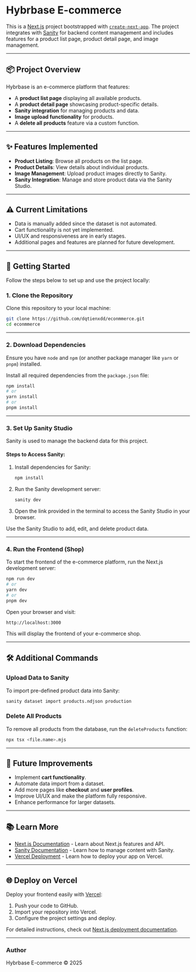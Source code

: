 
# Hybrbase E-commerce

This is a [Next.js](https://nextjs.org) project bootstrapped with [`create-next-app`](https://nextjs.org/docs/app/api-reference/cli/create-next-app). 
The project integrates with [Sanity](https://www.sanity.io/) for backend content management and includes features for a product list page, 
product detail page, and image management.

---

## 📦 Project Overview

Hybrbase is an e-commerce platform that features:
- A **product list page** displaying all available products.
- A **product detail page** showcasing product-specific details.
- **Sanity integration** for managing products and data.
- **Image upload functionality** for products.
- A **delete all products** feature via a custom function.

---

## ✨ Features Implemented

- **Product Listing**: Browse all products on the list page.
- **Product Details**: View details about individual products.
- **Image Management**: Upload product images directly to Sanity.
- **Sanity Integration**: Manage and store product data via the Sanity Studio.

---

## ⚠️ Current Limitations

- Data is manually added since the dataset is not automated.
- Cart functionality is not yet implemented.
- UI/UX and responsiveness are in early stages.
- Additional pages and features are planned for future development.

---

## 🚀 Getting Started

Follow the steps below to set up and use the project locally:

### 1. **Clone the Repository**

Clone this repository to your local machine:

```bash
git clone https://github.com/dqtienxdd/econmmerce.git
cd econmmerce
```

---

### 2. **Download Dependencies**

Ensure you have `node` and `npm` (or another package manager like `yarn` or `pnpm`) installed.

Install all required dependencies from the `package.json` file:

```bash
npm install
# or
yarn install
# or
pnpm install
```

---

### 3. **Set Up Sanity Studio**

Sanity is used to manage the backend data for this project.

#### Steps to Access Sanity:

1. Install dependencies for Sanity:
   ```bash
   npm install
   ```
2. Run the Sanity development server:
   ```bash
   sanity dev
   ```
3. Open the link provided in the terminal to access the Sanity Studio in your browser.

Use the Sanity Studio to add, edit, and delete product data.

---

### 4. **Run the Frontend (Shop)**

To start the frontend of the e-commerce platform, run the Next.js development server:

```bash
npm run dev
# or
yarn dev
# or
pnpm dev
```

Open your browser and visit:

```
http://localhost:3000
```

This will display the frontend of your e-commerce shop.

---

## 🛠 Additional Commands

### Upload Data to Sanity
To import pre-defined product data into Sanity:
```bash
sanity dataset import products.ndjson production
```

### Delete All Products
To remove all products from the database, run the `deleteProducts` function:
```bash
npx tsx <file.name>.mjs
```

---

## 🎯 Future Improvements

- Implement **cart functionality**.
- Automate data import from a dataset.
- Add more pages like **checkout** and **user profiles**.
- Improve UI/UX and make the platform fully responsive.
- Enhance performance for larger datasets.

---

## 📚 Learn More

- [Next.js Documentation](https://nextjs.org/docs) - Learn about Next.js features and API.
- [Sanity Documentation](https://www.sanity.io/docs) - Learn how to manage content with Sanity.
- [Vercel Deployment](https://vercel.com/docs) - Learn how to deploy your app on Vercel.

--- 

## 🌐 Deploy on Vercel

Deploy your frontend easily with [Vercel](https://vercel.com/):
1. Push your code to GitHub.
2. Import your repository into Vercel.
3. Configure the project settings and deploy.

For detailed instructions, check out [Next.js deployment documentation](https://nextjs.org/docs/deployment).

--- 

### Author

Hybrbase E-commerce © 2025
